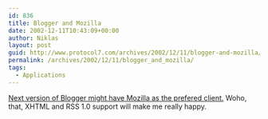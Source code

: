 ```yaml
---
id: 836
title: Blogger and Mozilla
date: 2002-12-11T10:43:09+00:00
author: Niklas
layout: post
guid: http://www.protocol7.com/archives/2002/12/11/blogger-and-mozilla/
permalink: /archives/2002/12/11/blogger_and_mozilla/
tags:
  - Applications
---
```

<div class='microid-b64ed5d3fdb5776e37719d2649afbd83c537a6d6'>
  <p>
    <a href="http://evhead.com/archives/2002_12_01_archive_default.asp#103955252215707418">Next version of Blogger might have Mozilla as the prefered client.</a> Woho, that, XHTML and RSS 1.0 support will make me really happy.
  </p>
</div>
